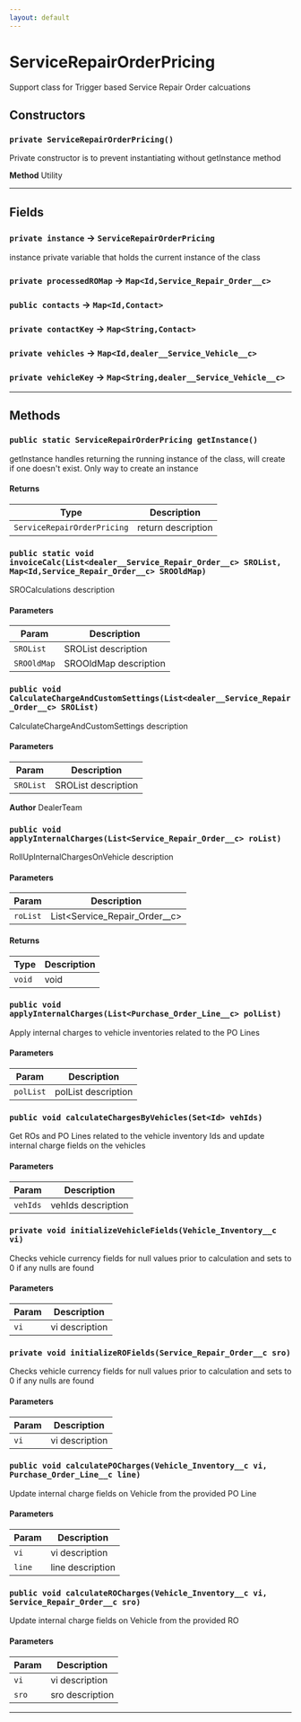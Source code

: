 ```yaml
---
layout: default
---
```

# ServiceRepairOrderPricing

Support class for Trigger based Service Repair Order calcuations

## Constructors
### `private ServiceRepairOrderPricing()`

Private constructor is to prevent instantiating without getInstance method


**Method** Utility

---
## Fields

### `private instance` → `ServiceRepairOrderPricing`


instance private variable that holds the current instance of the class

### `private processedROMap` → `Map<Id,Service_Repair_Order__c>`


### `public contacts` → `Map<Id,Contact>`


### `private contactKey` → `Map<String,Contact>`


### `private vehicles` → `Map<Id,dealer__Service_Vehicle__c>`


### `private vehicleKey` → `Map<String,dealer__Service_Vehicle__c>`


---
## Methods
### `public static ServiceRepairOrderPricing getInstance()`

getInstance handles returning the running instance of the class, will create if one doesn't exist. Only way to create an instance

#### Returns

|Type|Description|
|---|---|
|`ServiceRepairOrderPricing`|return description|

### `public static void invoiceCalc(List<dealer__Service_Repair_Order__c> SROList, Map<Id,Service_Repair_Order__c> SROOldMap)`

SROCalculations description

#### Parameters

|Param|Description|
|---|---|
|`SROList`|SROList description|
|`SROOldMap`|SROOldMap description|

### `public void CalculateChargeAndCustomSettings(List<dealer__Service_Repair_Order__c> SROList)`

CalculateChargeAndCustomSettings description

#### Parameters

|Param|Description|
|---|---|
|`SROList`|SROList description|


**Author** DealerTeam

### `public void applyInternalCharges(List<Service_Repair_Order__c> roList)`

RollUpInternalChargesOnVehicle description

#### Parameters

|Param|Description|
|---|---|
|`roList`|List<Service_Repair_Order__c>|

#### Returns

|Type|Description|
|---|---|
|`void`|void|

### `public void applyInternalCharges(List<Purchase_Order_Line__c> polList)`

Apply internal charges to vehicle inventories related to the PO Lines

#### Parameters

|Param|Description|
|---|---|
|`polList`|polList description|

### `public void calculateChargesByVehicles(Set<Id> vehIds)`

Get ROs and PO Lines related to the vehicle inventory Ids and update internal charge fields on the vehicles

#### Parameters

|Param|Description|
|---|---|
|`vehIds`|vehIds description|

### `private void initializeVehicleFields(Vehicle_Inventory__c vi)`

Checks vehicle currency fields for null values prior to calculation and sets to 0 if any nulls are found

#### Parameters

|Param|Description|
|---|---|
|`vi`|vi description|

### `private void initializeROFields(Service_Repair_Order__c sro)`

Checks vehicle currency fields for null values prior to calculation and sets to 0 if any nulls are found

#### Parameters

|Param|Description|
|---|---|
|`vi`|vi description|

### `public void calculatePOCharges(Vehicle_Inventory__c vi, Purchase_Order_Line__c line)`

Update internal charge fields on Vehicle from the provided PO Line

#### Parameters

|Param|Description|
|---|---|
|`vi`|vi description|
|`line`|line description|

### `public void calculateROCharges(Vehicle_Inventory__c vi, Service_Repair_Order__c sro)`

Update internal charge fields on Vehicle from the provided RO

#### Parameters

|Param|Description|
|---|---|
|`vi`|vi description|
|`sro`|sro description|

---
